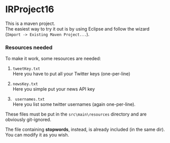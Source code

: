 # IRProject16

This is a maven project. <br />
The easiest way to try it out is by using Eclipse and follow the wizard (```Import -> Existing Maven Project...```).

### Resources needed
To make it work, some resources are needed: 

1. ```tweetKey.txt``` <br />
  Here you have to put all your Twitter keys (one-per-line)
  
2. ```newsKey.txt``` <br />
  Here you simple put your news API key
  
3. ``` usernames.txt``` <br />
  Here you list some twitter usernames (again one-per-line). 

These files must be put in the ```src\main\resources``` directory and are obviously git-ignored.

The file containing **stopwords**, instead, is already included (in the same dir). You can modify it as you wish.
